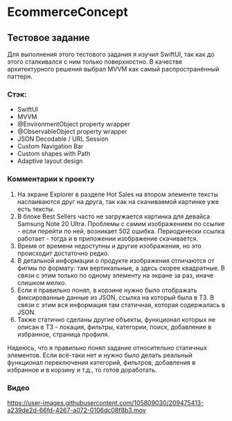 # EcommerceConcept

## Тестовое задание

Для выполнения этого тестового задания я изучил SwiftUI, так как до этого сталкивался с ним только поверхностно.
В качестве архитектурного решения выбрал MVVM как самый распространённый паттерн.

### Стэк:
* SwiftUI
* MVVM
* @EnvironmentObject property wrapper
* @ObservableObject property wrapper
* JSON Decodable / URL Session
* Custom Navigation Bar
* Custom shapes with Path
* Adaptive layout design

### Комментарии к проекту
1. На экране Explorer в разделе Hot Sales на втором элементе тексты наслаиваются друг на друга, так как на скачиваемой картинке уже есть тексты.
2. В блоке Best Sellers часто не загружается картинка для девайса Samsung Note 20 Ultra. Проблемы с самим изображением по ссылке - если перейти по ней, возникает 502 ошибка. Периодически ссылка работает - тогда и в приложении изображение скачивается.
3. Время от времени недоступны и другие изображения, но это происходит достаточно редко.
4. В детальной информации о продукте изображения отличаются от фигмы по формату: там вертикальные, а здесь скорее квадратные. В связи с этим только по одному элементу на экране за раз, иначе слишком мелко.
5. Если я правильно понял, в корзине нужно было отображать фиксированные данные из JSON, ссылка на который была в ТЗ. В связи с этим вся информация там статичная, которая содержалась в JSON.
6. Также статично сделаны другие объекты, функционал которых не описан в ТЗ - локация, фильтры, категории, поиск, добавление в избранное, страница профиля.

Надеюсь, что я правильно понял задание относительно статичных элементов. Если всё-таки нет и нужно было делать реальный функционал переключения категорий, фильтров, добавления в избранное и в корзину и т.д., то готов доработать.

### Видео

https://user-images.githubusercontent.com/105809030/209475413-a239de2d-66fd-4267-a072-0106dc08f8b3.mov
